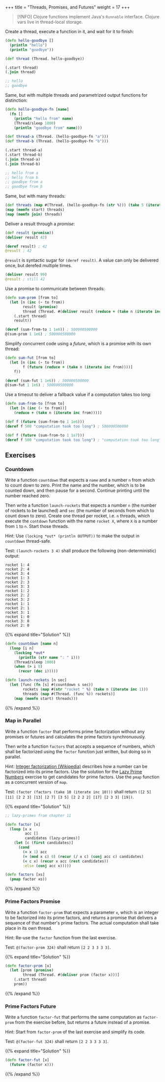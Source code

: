 +++
title = "Threads, Promises, and Futures"
weight = 17
+++

> [!INFO]
> Clojure functions implement Java's `Runnable`
> interface. Clojure vars live in thread-local storage.

Create a thread, execute a function in it, and wait for it to finish:

```clojure
(defn hello-goodbye []
  (println "hello")
  (println "goodbye"))

(def thread (Thread. hello-goodbye))

(.start thread)
(.join thread)

;; hello
;; goodbye
```

Same, but with multiple threads and parametrized output functions for
distinction:

```clojure
(defn hello-goodbye-fn [name]
  (fn []
    (println "hello from" name)
    (Thread/sleep 1000)
    (println "goodbye from" name)))

(def thread-a (Thread. (hello-goodbye-fn "a")))
(def thread-b (Thread. (hello-goodbye-fn "b")))

(.start thread-a)
(.start thread-b)
(.join thread-a)
(.join thread-b)

;; hello from a
;; hello from b
;; goodbye from a
;; goodbye from b
```

Same, but with many threads:

```clojure
(def threads (map #(Thread. (hello-goodbye-fn (str %))) (take 5 (iterate inc 1))))
(map (memfn start) threads)
(map (memfn join) threads)
```

Deliver a result through a _promise_:

```clojure
(def result (promise))
(deliver result 42)

(deref result) ; 42
@result ; 42
```

`@result` is syntactic sugar for `(deref result)`. A value can only be
delivered once, but derefed multiple times.

```clojure
(deliver result 99)
@result ; still 42
```

Use a promise to communicate between threads:

```clojure
(defn sum-prom [from to]
  (let [n (inc (- to from))
        result (promise)
        thread (Thread. #(deliver result (reduce + (take n (iterate inc from)))))]
    (.start thread)
    result))

(deref (sum-from-to 1 1e6)) ; 500000500000
@(sum-prom 1 1e6) ; 500000500000
```

Simplify concurrent code using a _future_, which is a promise with its
own thread:

```clojure
(defn sum-fut [from to]
  (let [n (inc (- to from))
        f (future (reduce + (take n (iterate inc from))))]
    f))

(deref (sum-fut 1 1e6)) ; 500000500000
@(sum-fut 1 1e6) ; 500000500000
```

Use a timeout to deliver a fallback value if a computation takes too long:

```clojure
(defn sum-from-to [from to]
  (let [n (inc (- to from))]
    (reduce + (take n (iterate inc from)))))

(def f (future (sum-from-to 1 1e6)))
(deref f 500 "computation took too long") ; 500000500000

(def f (future (sum-from-to 1 1e7)))
(deref f 500 "computation took too long") ; "computation took too long"
```

## Exercises

### Countdown

Write a function `countdown` that expects a `name` and a number `n`
from which to count down to zero. Print the name and the number, which
is to be counted down, and then pause for a second. Continue printing
until the number reached zero.

Then write a function `launch-rockets` that expects a number `n` (the
number of rockets to be launched) and `sec` (the number of seconds
from which to count down to zero). Create one thread per rocket,
i.e. `n` threads, which execute the `contdown` function with the name
`rocket X`, where `X` is a number from `1` to `n`. Start those threads.

Hint: Use `(locking *out* (println OUTPUT))` to make the output in
`countdown` thread-safe.

Test: `(launch-rockets 3 4)` shall produce the following (non-deterministic) output:

```plain
rocket 1: 4
rocket 2: 4
rocket 3: 4
rocket 1: 3
rocket 2: 3
rocket 3: 3
rocket 1: 2
rocket 2: 2
rocket 3: 2
rocket 1: 1
rocket 2: 1
rocket 3: 1
rocket 1: 0
rocket 3: 0
rocket 2: 0
```

{{% expand title="Solution" %}}
```clojure
(defn countdown [name n]
  (loop [i n]
    (locking *out*
      (println (str name ": " i)))
    (Thread/sleep 1000)
    (when (> i 0)
      (recur (dec i)))))

(defn launch-rockets [n sec]
  (let [func (fn [s] #(countdown s sec))
        rockets (map #(str "rocket " %) (take n (iterate inc 1)))
        threads (map #(Thread. (func %)) rockets)]
    (map (memfn start) threads)))
```
{{% /expand %}}

### Map in Parallel

Write a function `factor` that performs prime factorization without
any promises or futures and calculates the prime factors
synchronuously.

Then write a function `factors` that accepts a sequence of numbers,
which shall be factorized using the `factor` function just written,
but doing so in parallel.

Hint: [Integer factorization
(Wikipedia)](https://en.wikipedia.org/wiki/Integer_factorization)
describes how a number can be factorized into its prime factors. Use
the solution for the [Lazy Prime
Numbers](/11-lazy-sequences/#lazy-prime-numbers) exercise to get
candidates for prime factors. Use the `pmap` function as a concurrent
version of `map`.

Test: `(factor (factors (take 10 (iterate inc 10)))` shall return `([2 5] [11]
[2 2 3] [13] [2 7] [3 5] [2 2 2 2] [17] [2 3 3] [19])`.

{{% expand title="Solution" %}}
```clojure
;; lazy-primes from chapter 11

(defn factor [x]
  (loop [x x
         acc []
         candidates (lazy-primes)]
    (let [c (first candidates)]
      (cond
        (= x 1) acc
        (= (mod x c) 0) (recur (/ x c) (conj acc c) candidates)
        (< c x) (recur x acc (rest candidates))
        :else (conj acc x)))))

(defn factors [xs]
  (pmap factor xs))
```
{{% /expand %}}

### Prime Factors Promise

Write a function `factor-prom` that expects a parameter `x`, which is
an integer to be factorized into its prime factors, and returns a
promise that delivers a sequence of that number's prime factors.  The
actual computation shall take place in its own thread.

Hint: Re-use the `factor` function from the last exercise.

Test: `@(factor-prom 324)` shall return `[2 2 3 3 3 3]`.

{{% expand title="Solution" %}}
```clojure
(defn factor-prom [x]
  (let [prom (promise)
        thread (Thread. #(deliver prom (factor x)))]
    (.start thread)
    prom))
```
{{% /expand %}}

### Prime Factors Future

Write a function `factor-fut` that performs the same computation as
`factor-prom` from the exercise before, but returns a future instead
of a promise.

Hint: Start from `factor-prom` of the last exercise and simplify its
code.

Test: `@(factor-fut 324)` shall return `[2 2 3 3 3 3]`.

{{% expand title="Solution" %}}
```clojure
(defn factor-fut [x]
  (future (factor x)))
```
{{% /expand %}}